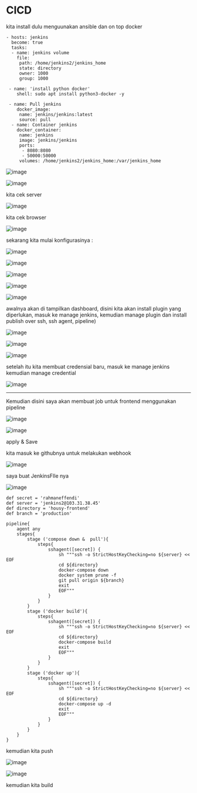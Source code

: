 # CICD

kita install dulu menguunakan ansible dan on top docker

```
- hosts: jenkins
  become: true
  tasks:
  - name: jenkins volume
    file:
     path: /home/jenkins2/jenkins_home
     state: directory
     owner: 1000
     group: 1000
 
 - name: 'install python docker'
    shell: sudo apt install python3-docker -y
 
 - name: Pull jenkins
    docker_image:
     name: jenkins/jenkins:latest
     source: pull
  - name: Container jenkins
    docker_container:
     name: jenkins
     image: jenkins/jenkins
     ports:
      - 8080:8080
      - 50000:50000
     volumes: /home/jenkins2/jenkins_home:/var/jenkins_home
```

![image](https://user-images.githubusercontent.com/99697182/176350963-92af33b0-3d65-4bc3-9fd2-209003a6a97f.png)

![image](https://user-images.githubusercontent.com/99697182/176353131-5bdca09d-301f-485f-952e-31a6e5122069.png)

kita cek server

![image](https://user-images.githubusercontent.com/99697182/176353216-323781fc-30ce-41cd-bcc2-af8e3bfe0049.png)

kita cek browser 

![image](https://user-images.githubusercontent.com/99697182/176353296-f9caffff-befe-47df-b82d-95f69bd854a2.png)

sekarang kita mulai konfigurasinya : 

![image](https://user-images.githubusercontent.com/99697182/176711995-10092e31-c5b7-4598-8954-7af78b8b7f3b.png)

![image](https://user-images.githubusercontent.com/99697182/176712138-a51b26d6-eceb-4c5b-bb09-bdf9f0fbdc5d.png)

![image](https://user-images.githubusercontent.com/99697182/176713103-5ce4408a-ebca-4833-9c43-2bee4a951274.png)

![image](https://user-images.githubusercontent.com/99697182/176714295-a8d1e0ec-5a81-4d3e-b6e3-95d100bc3b7d.png)

![image](https://user-images.githubusercontent.com/99697182/176715398-2a7ed062-7c58-4027-93c4-a45d746488e8.png)

awalnya akan di tampilkan dashboard, disini kita akan install plugin yang diperlukan, masuk ke manage jenkins, kemudian manage plugin dan install publish over ssh, ssh agent, pipeline)

![image](https://user-images.githubusercontent.com/99697182/176716592-d17f9bfb-6a5f-4a01-819b-84dc8dc019fc.png)

![image](https://user-images.githubusercontent.com/99697182/176716636-cc1b8a82-8985-4d97-867d-a1a18800bfb1.png)

![image](https://user-images.githubusercontent.com/99697182/176716696-fc5a6ffd-8fca-4d68-8923-312a678a9b5f.png)

setelah itu kita membuat credensial baru, masuk ke manage jenkins kemudian manage credential 

![image](https://user-images.githubusercontent.com/99697182/176719489-069f4ff4-f7c8-40a3-b234-71d70b3b3572.png)

---

Kemudian disini saya akan membuat job untuk frontend menggunakan pipeline

![image](https://user-images.githubusercontent.com/99697182/176786706-7e7c37cf-19d3-4d6c-98a6-85dae2198587.png)

![image](https://user-images.githubusercontent.com/99697182/176786758-8062397d-a0fe-4a6c-a0ed-719a665ee041.png)

apply & Save

kita masuk ke githubnya untuk melakukan webhook

![image](https://user-images.githubusercontent.com/99697182/176787093-2dfaee33-4362-48f4-80a5-7798841b2093.png)

saya buat JenkinsFIle nya 

![image](https://user-images.githubusercontent.com/99697182/176786507-f5e8b2bf-de56-42aa-ae3d-54a8626cb56a.png)

```
def secret = 'rahmaneffendi'
def server = 'jenkins2@103.31.38.45'
def directory = 'housy-frontend'
def branch = 'production'

pipeline{
    agent any
    stages{
        stage ('compose down &  pull'){
            steps{
                sshagent([secret]) {
                    sh """ssh -o StrictHostKeyChecking=no ${server} << EOF
                    cd ${directory}
                    docker-compose down
                    docker system prune -f
                    git pull origin ${branch}
                    exit
                    EOF"""
                }
            }
        }
        stage ('docker build'){
            steps{
                sshagent([secret]) {
                    sh """ssh -o StrictHostKeyChecking=no ${server} << EOF
                    cd ${directory}
                    docker-compose build
                    exit
                    EOF"""
                }
            }
        }
        stage ('docker up'){
            steps{
                sshagent([secret]) {
                    sh """ssh -o StrictHostKeyChecking=no ${server} << EOF
                    cd ${directory}
                    docker-compose up -d
                    exit
                    EOF"""
                }
            }
        }
    }
}

```

kemudian kita push 

![image](https://user-images.githubusercontent.com/99697182/176787583-d351d1d3-43b3-4402-9660-e1730c970f71.png)

![image](https://user-images.githubusercontent.com/99697182/176787659-00ec8c78-495a-45f5-80fc-ab88306e6f60.png)

kemudian kita build




